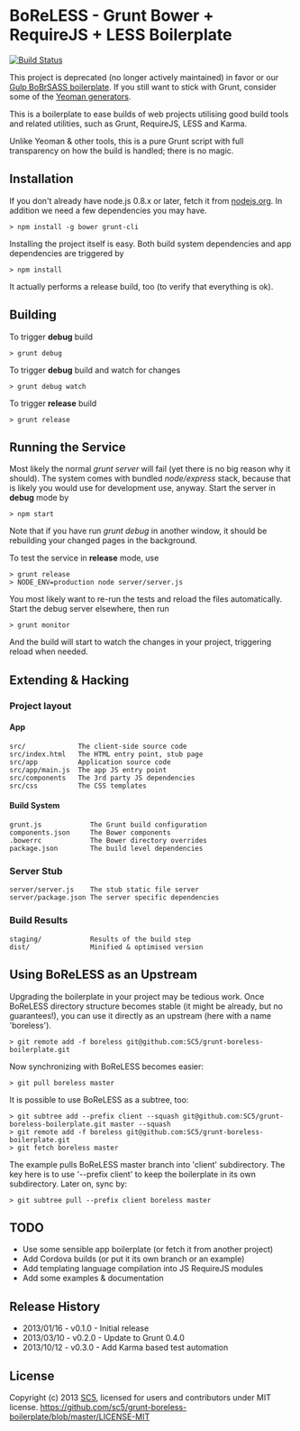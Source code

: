 # BoReLESS - Grunt Bower + RequireJS + LESS Boilerplate
[![Build Status](https://travis-ci.org/SC5/grunt-boreless-boilerplate.png?branch=master)](https://travis-ci.org/SC5/grunt-boreless-boilerplate)

This project is deprecated (no longer actively maintained) in favor or our [Gulp
BoBrSASS boilerplate](https://github.com/SC5/gulp-bobrsass-boilerplate). If you still want to stick with Grunt, consider some of the [Yeoman generators](http://yeoman.io/generators/).

This is a boilerplate to ease builds of web projects utilising good build
tools and related utilities, such as Grunt, RequireJS, LESS and Karma.

Unlike Yeoman & other tools, this is a pure Grunt script with full transparency
on how the build is handled; there is no magic.

## Installation

If you don't already have node.js 0.8.x or later, fetch it from
[nodejs.org](http://www.nodejs.org/). In addition we need a few dependencies
you may have.

    > npm install -g bower grunt-cli

Installing the project itself is easy. Both build system dependencies and app
dependencies are triggered by

    > npm install

It actually performs a release build, too (to verify that everything is ok).

## Building

To trigger **debug** build

    > grunt debug

To trigger **debug** build and watch for changes

    > grunt debug watch

To trigger **release** build

    > grunt release

## Running the Service

Most likely the normal *grunt server* will fail (yet there is no big reason
why it should). The system comes with bundled *node/express* stack, because
that is likely you would use for development use, anyway. Start the server in
**debug** mode by

    > npm start

Note that if you have run *grunt debug* in another window, it should be
rebuilding your changed pages in the background.

To test the service in **release** mode, use

    > grunt release
    > NODE_ENV=production node server/server.js

You most likely want to re-run the tests and reload the files automatically.
Start the debug server elsewhere, then run

    > grunt monitor

And the build will start to watch the changes in your project, triggering
reload when needed.

##  Extending & Hacking

###  Project layout

#### App

    src/             The client-side source code
    src/index.html   The HTML entry point, stub page
    src/app          Application source code
    src/app/main.js  The app JS entry point
    src/components   The 3rd party JS dependencies
    src/css          The CSS templates


####  Build System

    grunt.js            The Grunt build configuration
    components.json     The Bower components
    .bowerrc            The Bower directory overrides
    package.json        The build level dependencies

###  Server Stub

    server/server.js    The stub static file server
    server/package.json The server specific dependencies

### Build Results

    staging/            Results of the build step
    dist/               Minified & optimised version

## Using BoReLESS as an Upstream

Upgrading the boilerplate in your project may be tedious work. Once BoReLESS
directory structure becomes stable (it might be already, but no guarantees!),
you can use it directly as an upstream (here with a name 'boreless').

    > git remote add -f boreless git@github.com:SC5/grunt-boreless-boilerplate.git

Now synchronizing with BoReLESS becomes easier:

    > git pull boreless master

It is possible to use BoReLESS as a subtree, too:

    > git subtree add --prefix client --squash git@github.com:SC5/grunt-boreless-boilerplate.git master --squash
    > git remote add -f boreless git@github.com:SC5/grunt-boreless-boilerplate.git
    > git fetch boreless master

The example pulls BoReLESS master branch into 'client' subdirectory. The key here is to use
'--prefix client' to keep the boilerplate in its own subdirectory. Later on, sync by:

    > git subtree pull --prefix client boreless master


## TODO

* Use some sensible app boilerplate (or fetch it from another project)
* Add Cordova builds (or put it its own branch or an example)
* Add templating language compilation into JS RequireJS modules
* Add some examples & documentation

## Release History

* 2013/01/16 - v0.1.0 - Initial release
* 2013/03/10 - v0.2.0 - Update to Grunt 0.4.0
* 2013/10/12 - v0.3.0 - Add Karma based test automation

## License

Copyright (c) 2013 [SC5](http://sc5.io/), licensed for users and contributors under MIT license.
https://github.com/sc5/grunt-boreless-boilerplate/blob/master/LICENSE-MIT
